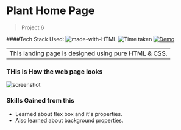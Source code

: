 # Plant Home Page

> Project 6

####Tech Stack Used:
![made-with-HTML](https://img.shields.io/badge/Made%20with-HTML%20&%20CSS-blue?style=for-the-badge)
![Time taken](https://img.shields.io/badge/Time%20taken-02H%3A05M%3A19S-tomato?style=for-the-badge&logo=Clockify)
[![Demo](https://img.shields.io/badge/See%20Demo-Visit-green?style=for-the-badge&logo=web)](https://lawhomepage1.netlify.app/)

<table>
<tr>
<td>
  This landing page is designed using pure HTML & CSS.
</td>
</tr>
</table>

### THis is How the web page looks

![screenshot](./assets/project1.png)

### Skills Gained from this

- Learned about flex box and it's properties.
- Also learned about background properties.

